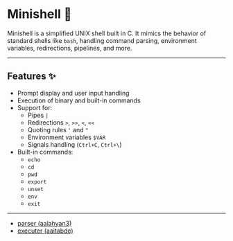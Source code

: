 # Minishell 🐚

Minishell is a simplified UNIX shell built in C. It mimics the behavior of standard shells like `bash`, handling command parsing, environment variables, redirections, pipelines, and more.

---

## Features ✨

- Prompt display and user input handling
- Execution of binary and built-in commands
- Support for:
  - Pipes `|`
  - Redirections `>`, `>>`, `<`, `<<`
  - Quoting rules `'` and `"`
  - Environment variables `$VAR`
  - Signals handling (`Ctrl+C`, `Ctrl+\`)
- Built-in commands:
  - `echo`
  - `cd`
  - `pwd`
  - `export`
  - `unset`
  - `env`
  - `exit`

---
- [parser (aalahyan3)](https://github.com/aalahyan3)
- [executer (aaitabde)](https://github.com/ayouz0)
